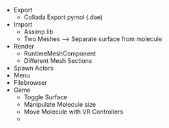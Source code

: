 * Export
  + Collada Export pymol (.dae) 
* Import
  + Assimp lib
  + Two Meshes --> Separate surface from molecule
* Render
  + RuntimeMeshComponent
  + Different Mesh Sections
* Spawn Actors
* Menu
* Filebrowser
* Game
  - Toggle Surface
  - Manipulate Molecule size
  - Move Molecule with VR Controllers
  -

